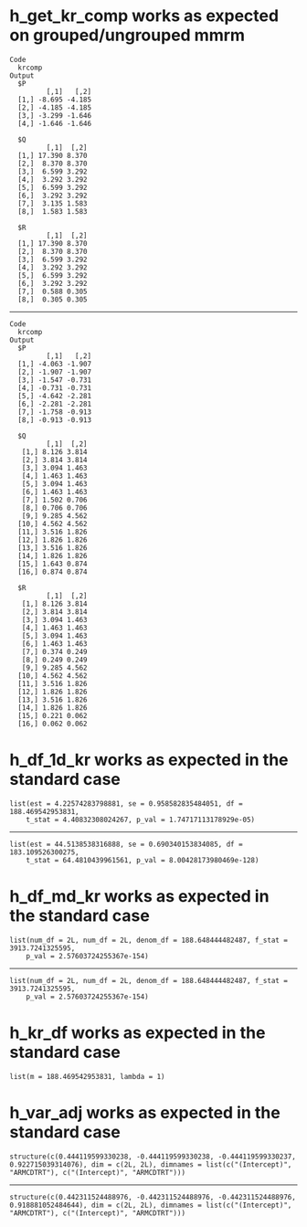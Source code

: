 # h_get_kr_comp works as expected on grouped/ungrouped mmrm

    Code
      krcomp
    Output
      $P
             [,1]   [,2]
      [1,] -8.695 -4.185
      [2,] -4.185 -4.185
      [3,] -3.299 -1.646
      [4,] -1.646 -1.646
      
      $Q
             [,1]  [,2]
      [1,] 17.390 8.370
      [2,]  8.370 8.370
      [3,]  6.599 3.292
      [4,]  3.292 3.292
      [5,]  6.599 3.292
      [6,]  3.292 3.292
      [7,]  3.135 1.583
      [8,]  1.583 1.583
      
      $R
             [,1]  [,2]
      [1,] 17.390 8.370
      [2,]  8.370 8.370
      [3,]  6.599 3.292
      [4,]  3.292 3.292
      [5,]  6.599 3.292
      [6,]  3.292 3.292
      [7,]  0.588 0.305
      [8,]  0.305 0.305
      

---

    Code
      krcomp
    Output
      $P
             [,1]   [,2]
      [1,] -4.063 -1.907
      [2,] -1.907 -1.907
      [3,] -1.547 -0.731
      [4,] -0.731 -0.731
      [5,] -4.642 -2.281
      [6,] -2.281 -2.281
      [7,] -1.758 -0.913
      [8,] -0.913 -0.913
      
      $Q
             [,1]  [,2]
       [1,] 8.126 3.814
       [2,] 3.814 3.814
       [3,] 3.094 1.463
       [4,] 1.463 1.463
       [5,] 3.094 1.463
       [6,] 1.463 1.463
       [7,] 1.502 0.706
       [8,] 0.706 0.706
       [9,] 9.285 4.562
      [10,] 4.562 4.562
      [11,] 3.516 1.826
      [12,] 1.826 1.826
      [13,] 3.516 1.826
      [14,] 1.826 1.826
      [15,] 1.643 0.874
      [16,] 0.874 0.874
      
      $R
             [,1]  [,2]
       [1,] 8.126 3.814
       [2,] 3.814 3.814
       [3,] 3.094 1.463
       [4,] 1.463 1.463
       [5,] 3.094 1.463
       [6,] 1.463 1.463
       [7,] 0.374 0.249
       [8,] 0.249 0.249
       [9,] 9.285 4.562
      [10,] 4.562 4.562
      [11,] 3.516 1.826
      [12,] 1.826 1.826
      [13,] 3.516 1.826
      [14,] 1.826 1.826
      [15,] 0.221 0.062
      [16,] 0.062 0.062
      

# h_df_1d_kr works as expected in the standard case

    list(est = 4.22574283798881, se = 0.958582835484051, df = 188.469542953831, 
        t_stat = 4.40832308024267, p_val = 1.74717113178929e-05)

---

    list(est = 44.5138538316888, se = 0.690340153834085, df = 183.109526300275, 
        t_stat = 64.4810439961561, p_val = 8.00428173980469e-128)

# h_df_md_kr works as expected in the standard case

    list(num_df = 2L, num_df = 2L, denom_df = 188.648444482487, f_stat = 3913.7241325595, 
        p_val = 2.57603724255367e-154)

---

    list(num_df = 2L, num_df = 2L, denom_df = 188.648444482487, f_stat = 3913.7241325595, 
        p_val = 2.57603724255367e-154)

# h_kr_df works as expected in the standard case

    list(m = 188.469542953831, lambda = 1)

# h_var_adj works as expected in the standard case

    structure(c(0.444119599330238, -0.444119599330238, -0.444119599330237, 
    0.922715039314076), dim = c(2L, 2L), dimnames = list(c("(Intercept)", 
    "ARMCDTRT"), c("(Intercept)", "ARMCDTRT")))

---

    structure(c(0.442311524488976, -0.442311524488976, -0.442311524488976, 
    0.918881052484644), dim = c(2L, 2L), dimnames = list(c("(Intercept)", 
    "ARMCDTRT"), c("(Intercept)", "ARMCDTRT")))

